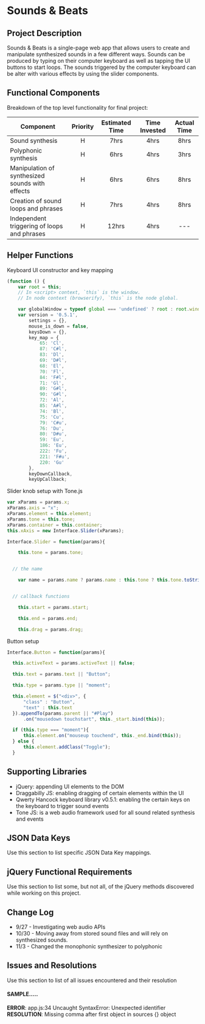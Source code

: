 # Sounds & Beats

## Project Description

Sounds & Beats is a single-page web app that allows users to create and manipulate synthesized sounds in a few different ways. Sounds can be produced by typing on their computer keyboard as well as tapping the UI buttons to start loops. The sounds triggered by the computer keyboard can be alter with various effects by using the slider components.

## Functional Components

Breakdown of the top level functionality for final project:

| Component | Priority | Estimated Time | Time Invested | Actual Time |
| --- | :---: |  :---: | :---: | :---: |
| Sound synthesis | H | 7hrs | 4hrs | 8hrs |
| Polyphonic synthesis | H | 6hrs | 4hrs | 3hrs |
| Manipulation of synthesized sounds with effects | H | 6hrs | 6hrs | 8hrs |
| Creation of sound loops and phrases | H | 7hrs | 4hrs | 8hrs |
| Independent triggering of loops and phrases | H | 12hrs | 4hrs | --- |

## Helper Functions

Keyboard UI constructor and key mapping
```Javascript
(function () {
    var root = this;
    // In <script> context, `this` is the window.
    // In node context (browserify), `this` is the node global.

    var globalWindow = typeof global === 'undefined' ? root : root.window;
    var version = '0.5.1',
        settings = {},
        mouse_is_down = false,
        keysDown = {},
        key_map = {
            65: 'Cl',
            87: 'C#l',
            83: 'Dl',
            69: 'D#l',
            68: 'El',
            70: 'Fl',
            84: 'F#l',
            71: 'Gl',
            89: 'G#l',
            90: 'G#l',
            72: 'Al',
            85: 'A#l',
            74: 'Bl',
            75: 'Cu',
            79: 'C#u',
            76: 'Du',
            80: 'D#u',
            59: 'Eu',
            186: 'Eu',
            222: 'Fu',
            221: 'F#u',
            220: 'Gu'
        },
        keyDownCallback,
        keyUpCallback;
```

Slider knob setup with Tone.js

``` Javascript
var xParams = params.x;
xParams.axis = "x";
xParams.element = this.element;
xParams.tone = this.tone;
xParams.container = this.container;
this.xAxis = new Interface.Slider(xParams);

Interface.Slider = function(params){

	this.tone = params.tone;


  // the name

	var name = params.name ? params.name : this.tone ? this.tone.toString() : "";


  // callback functions

	this.start = params.start;

	this.end = params.end;

	this.drag = params.drag;

  ```

Button setup

  ``` Javascript
  Interface.Button = function(params){

  	this.activeText = params.activeText || false;

  	this.text = params.text || "Button";

  	this.type = params.type || "moment";

  	this.element = $("<div>", {
  		"class" : "Button",
  		"text" : this.text
  	}).appendTo(params.parent || "#Play")
  		.on("mousedown touchstart", this._start.bind(this));

  	if (this.type === "moment"){
  		this.element.on("mouseup touchend", this._end.bind(this));
  	} else {
  		this.element.addClass("Toggle");
  	}
  ```



## Supporting Libraries
* jQuery: appending UI elements to the DOM
* Draggabilly JS: enabling dragging of certain elements within the UI
* Qwerty Hancock keyboard library v0.5.1: enabling the certain keys on the keyboard to trigger sound events
* Tone JS: is a web audio framework used for all sound related synthesis and events

## JSON Data Keys
 Use this section to list specific JSON Data Key mappings.  

## jQuery Functional Requirements
 Use this section to list some, but not all, of the jQuery methods discovered while working on this project.

## Change Log
* 9/27 - Investigating web audio APIs
* 10/30 - Moving away from stored sound files and will rely on synthesized sounds.
* 11/3 - Changed the monophonic synthesizer to polyphonic

## Issues and Resolutions
 Use this section to list of all issues encountered and their resolution

#### SAMPLE.....
**ERROR**: app.js:34 Uncaught SyntaxError: Unexpected identifier                                
**RESOLUTION**: Missing comma after first object in sources {} object

